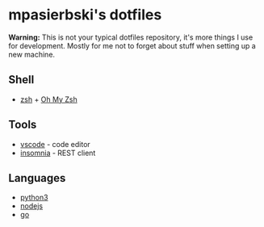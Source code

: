 # mpasierbski's dotfiles

__Warning:__ This is not your typical dotfiles repository, it's more things I use for development. Mostly for me not to forget about stuff when setting up a new machine.

## Shell

- [zsh](https://github.com/ohmyzsh/ohmyzsh/wiki/Installing-ZSH) + [Oh My Zsh](https://github.com/ohmyzsh/ohmyzsh)

## Tools

- [vscode](https://code.visualstudio.com/) - code editor
- [insomnia](https://insomnia.rest/) - REST client

## Languages

- [python3](https://www.python.org/downloads/)
- [nodejs](https://github.com/nvm-sh/nvm)
- [go](https://golang.org/dl/)
